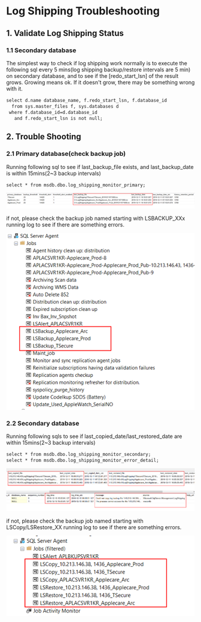 # Log Shipping Troubleshooting

## 1. Validate Log Shipping Status

### 1.1 Secondary database

The simplest way to check if log shipping work normally is to execute the following sql every 5 mins(log shipping backup/restore intervals are 5 min) on secondary database, and to see if the [redo_start_lsn] of the result grows. Growing means ok. If it doesn't grow, there may be something wrong with it.

	select d.name database_name, f.redo_start_lsn, f.database_id
	  from sys.master_files f, sys.databases d
	 where f.database_id=d.database_id 
	   and f.redo_start_lsn is not null;

## 2. Trouble Shooting

### 2.1 Primary database(check backup job)

Running following sql to see if last\_backup\_file exists, and last\_backup\_date is within 15mins(2~3 backup intervals)

	select * from msdb.dbo.log_shipping_monitor_primary;

![](Pics/Snipaste_2019-12-11_15-14-05.png)

if not, please check the backup job named starting with LSBACKUP_XXx running log to see if there are something errors.

![](Pics/Snipaste_2019-12-11_15-18-20.png)

### 2.2 Secondary database

Running following sqls to see if last\_copied\_date/last\_restored\_date are within 15mins(2~3 backup intervals)

	select * from msdb.dbo.log_shipping_monitor_secondary;
	select * from msdb.dbo.log_shipping_monitor_error_detail;


![](Pics/Snipaste_2019-12-11_15-11-46.png)

if not, please check the backup job named starting with LSCopy/LSRestore_XX running log to see if there are something errors.

![](Pics/Snipaste_2019-12-19_16-06-42.png)
